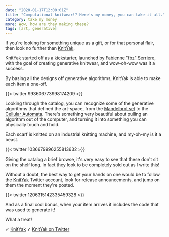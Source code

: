 ```yaml
---
date: "2020-01-17T12:00:01Z"
title: "Computational knitwear!? Here's my money, you can take it all."
category: take my money
more: Wow, how are they making these?
tags: [art, generative]
---
```


If you're looking for something unique as a gift, or for that personal flair, then look no further than [KnitYak](https://knityak.com/).

KnitYak started off as a [kickstarter](https://www.kickstarter.com/projects/fbz/knityak-custom-mathematical-knit-scarves), launched by [Fabienne "fbz" Serriere](http://fabienne.us/), with the goal of creating generative knitwear, and wow-oh-wow was it a success.

By basing all the designs off generative algorithms, KnitYak is able to make each item a one-off.

{{< twitter 993606773998174209 >}}

Looking through the catalog, you can recognize some of the generative algorithms that defined the art-space, from the [Mandelbrot set](https://en.wikipedia.org/wiki/Mandelbrot_set) to the [Cellular Automata](http://mathworld.wolfram.com/CellularAutomaton.html). There's something very beautiful about pulling an algorithm out of the computer, and turning it into something you can physically touch and hold.

<!--more-->

Each scarf is knitted on an industrial knitting machine, and my-oh-my is it a beast.

{{< twitter 1036679996255813632 >}}

Giving the catalog a brief browse, it's very easy to see that these don't sit on the shelf long. In fact they look to be completely sold out as I write this!

Without a doubt, the best way to get your hands on one would be to follow the [KnitYak](https://twitter.com/knityak) Twitter account, look for release announcements, and jump on them the moment they're posted.

{{< twitter 1206315142335459328 >}}

And as a final cool bonus, when your item arrives it includes the code that was used to generate it!

What a treat!

➶ [KnitYak](https://knityak.com/)
➶ [KnitYak on Twitter](https://twitter.com/knityak)
